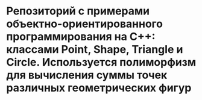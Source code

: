 # Репозиторий с примерами объектно-ориентированного программирования на C++: классами Point, Shape, Triangle и Circle. Используется полиморфизм для вычисления суммы точек различных геометрических фигур
